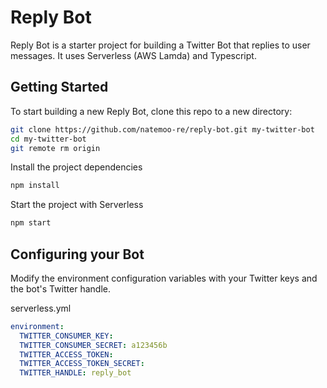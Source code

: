 # Reply Bot

Reply Bot is a starter project for building a Twitter Bot that replies to user messages.
It uses Serverless (AWS Lamda) and Typescript.

## Getting Started
To start building a new Reply Bot, clone this repo to a new directory:
```bash
git clone https://github.com/natemoo-re/reply-bot.git my-twitter-bot
cd my-twitter-bot
git remote rm origin
```

Install the project dependencies
```bash
npm install
```

Start the project with Serverless
```bash
npm start
```

## Configuring your Bot

Modify the environment configuration variables with your Twitter keys and the bot's Twitter handle.

serverless.yml
```yml
environment:
  TWITTER_CONSUMER_KEY:
  TWITTER_CONSUMER_SECRET: a123456b
  TWITTER_ACCESS_TOKEN:
  TWITTER_ACCESS_TOKEN_SECRET:
  TWITTER_HANDLE: reply_bot
```